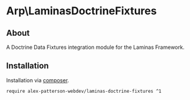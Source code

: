 
# Arp\LaminasDoctrineFixtures

## About

A Doctrine Data Fixtures integration module for the Laminas Framework.

## Installation

Installation via [composer](https://getcomposer.org).

    require alex-patterson-webdev/laminas-doctrine-fixtures ^1
